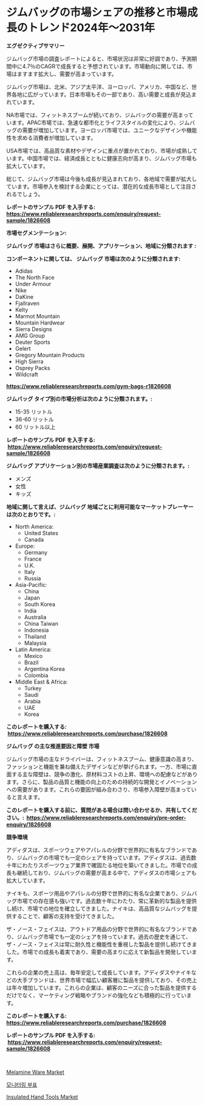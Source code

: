 <p><h1>ジムバッグの市場シェアの推移と市場成長のトレンド2024年〜2031年</h1></p><p><strong>エグゼクティブサマリー</strong></p>
<p><p>ジムバッグ市場の調査レポートによると、市場状況は非常に好調であり、予測期間中に4.7％のCAGRで成長すると予想されています。市場動向に関しては、市場はますます拡大し、需要が高まっています。</p><p>ジムバッグ市場は、北米、アジア太平洋、ヨーロッパ、アメリカ、中国など、世界各地に広がっています。日本市場もその一部であり、高い需要と成長が見込まれています。</p><p>NA市場では、フィットネスブームが続いており、ジムバッグの需要が高まっています。APAC市場では、急速な都市化とライフスタイルの変化により、ジムバッグの需要が増加しています。ヨーロッパ市場では、ユニークなデザインや機能性を求める消費者が増加しています。</p><p>USA市場では、高品質な素材やデザインに重点が置かれており、市場が成熟しています。中国市場では、経済成長とともに健康志向が高まり、ジムバッグ市場も拡大しています。</p><p>総じて、ジムバッグ市場は今後も成長が見込まれており、各地域で需要が拡大しています。市場参入を検討する企業にとっては、潜在的な成長市場として注目されるでしょう。</p></p>
<p><strong>レポートのサンプル PDF を入手する: <a href="https://www.reliableresearchreports.com/enquiry/request-sample/1826608">https://www.reliableresearchreports.com/enquiry/request-sample/1826608</a></strong></p>
<p><strong>市場セグメンテーション:</strong></p>
<p><strong> ジムバッグ 市場はさらに概要、展開、アプリケーション、地域に分類されます :</strong></p>
<p><strong>コンポーネントに関しては、 ジムバッグ 市場は次のように分類されます: &nbsp;</strong></p>
<p><ul><li>Adidas</li><li>The North Face</li><li>Under Armour</li><li>Nike</li><li>DaKine</li><li>Fjallraven</li><li>Kelty</li><li>Marmot Mountain</li><li>Mountain Hardwear</li><li>Sierra Designs</li><li>AMG Group</li><li>Deuter Sports</li><li>Gelert</li><li>Gregory Mountain Products</li><li>High Sierra</li><li>Osprey Packs</li><li>Wildcraft</li></ul></p>
<p><strong><a href="https://www.reliableresearchreports.com/gym-bags-r1826608">https://www.reliableresearchreports.com/gym-bags-r1826608</a></strong></p>
<p><strong> ジムバッグ タイプ別の市場分析は次のように分類されます。:</strong></p>
<p><ul><li>15-35 リットル</li><li>36-60 リットル</li><li>60 リットル以上</li></ul></p>
<p><strong>レポートのサンプル PDF を入手する: &nbsp;<a href="https://www.reliableresearchreports.com/enquiry/request-sample/1826608">https://www.reliableresearchreports.com/enquiry/request-sample/1826608</a></strong></p>
<p><strong> ジムバッグ アプリケーション別の市場産業調査は次のように分類されます。:</strong></p>
<p><ul><li>メンズ</li><li>女性</li><li>キッズ</li></ul></p>
<p><strong>地域に関して言えば、ジムバッグ 地域ごとに利用可能なマーケットプレーヤーは次のとおりです。:</strong></p>
<p><ul>
    <li>
        North America:
        <ul>
            <li>United States</li>
            <li>Canada</li>
        </ul>
    </li>
    <li>
        Europe:
        <ul>
            <li>Germany</li>
            <li>France</li>
            <li>U.K.</li>
            <li>Italy</li>
            <li>Russia</li>
        </ul>
    </li>
    <li>
        Asia-Pacific:
        <ul>
            <li>China</li>
            <li>Japan</li>
            <li>South Korea</li>
            <li>India</li>
            <li>Australia</li>
            <li>China Taiwan</li>
            <li>Indonesia</li>
            <li>Thailand</li>
            <li>Malaysia</li>
        </ul>
    </li>
    <li>
        Latin America:
        <ul>
            <li>Mexico</li>
            <li>Brazil</li>
            <li>Argentina Korea</li>
            <li>Colombia</li>
        </ul>
    </li>
    <li>
        Middle East & Africa:
        <ul>
            <li>Turkey</li>
            <li>Saudi</li>
            <li>Arabia</li>
            <li>UAE</li>
            <li>Korea</li>
        </ul>
    </li>
    </ul></p>
<p><strong>このレポートを購入する: &nbsp;<a href="https://www.reliableresearchreports.com/purchase/1826608">https://www.reliableresearchreports.com/purchase/1826608</a></strong></p>
<p><strong>ジムバッグ の主な推進要因と障壁 市場</strong></p>
<p><p>ジムバッグ市場の主なドライバーは、フィットネスブーム、健康意識の高まり、ファッションと機能を兼ね備えたデザインなどが挙げられます。一方、市場に直面する主な障壁は、競争の激化、原材料コストの上昇、環境への配慮などがあります。さらに、製品の品質と機能の向上のための持続的な開発とイノベーションへの需要があります。これらの要因が組み合わさり、市場参入障壁が高まっていると言えます。</p></p>
<p><strong>このレポートを購入する前に、質問がある場合は問い合わせるか、共有してください。:&nbsp; <a href="https://www.reliableresearchreports.com/enquiry/pre-order-enquiry/1826608">https://www.reliableresearchreports.com/enquiry/pre-order-enquiry/1826608</a></strong></p>
<p><strong>競争環境</strong></p>
<p><p>アディダスは、スポーツウェアやアパレルの分野で世界的に有名なブランドであり、ジムバッグの市場でも一定のシェアを持っています。アディダスは、過去数十年にわたりスポーツウェア業界で確固たる地位を築いてきました。市場での成長も継続しており、ジムバッグの需要が高まる中で、アディダスの市場シェアも拡大しています。</p><p>ナイキも、スポーツ用品やアパレルの分野で世界的に有名な企業であり、ジムバッグ市場での存在感も強いです。過去数十年にわたり、常に革新的な製品を提供し続け、市場での地位を確立してきました。ナイキは、高品質なジムバッグを提供することで、顧客の支持を受けてきました。</p><p>ザ・ノース・フェイスは、アウトドア用品の分野で世界的に有名なブランドであり、ジムバッグ市場でも一定のシェアを持っています。過去の歴史を通じて、ザ・ノース・フェイスは常に耐久性と機能性を重視した製品を提供し続けてきました。市場での成長も着実であり、需要の高まりに応えて新製品を開発しています。</p><p>これらの企業の売上高は、毎年安定して成長しています。アディダスやナイキなどの大手ブランドは、世界市場で幅広い顧客層に製品を提供しており、その売上は年々増加しています。これらの企業は、顧客のニーズに合った製品を提供するだけでなく、マーケティング戦略やブランドの強化なども積極的に行っています。</p></p>
<p><strong>このレポートを購入する: &nbsp; <a href="https://www.reliableresearchreports.com/purchase/1826608">https://www.reliableresearchreports.com/purchase/1826608</a></strong></p>
<p><strong>レポートのサンプル PDF を入手する: &nbsp;<a href="https://www.reliableresearchreports.com/enquiry/request-sample/1826608">https://www.reliableresearchreports.com/enquiry/request-sample/1826608</a></strong><strong></strong></p>
<p>&nbsp;</p>
<p><p><a href="https://www.linkedin.com/pulse/melamine-ware-market-analysis-sze-forecasted-period-from-2024-ly3uf?trackingId=HwJ7SCTpYyMk%2BcwuEeyaKA%3D%3D">Melamine Ware Market</a></p><p><a href="https://medium.com/@randyhuel1979/2024%EB%85%84%EB%B6%80%ED%84%B0-2031%EB%85%84%EA%B9%8C%EC%A7%80%EC%9D%98-%EB%AA%A8%EB%8B%88%ED%84%B0%EB%A7%81-%EB%B6%80%EC%9D%B4-%EC%8B%9C%EC%9E%A5-%EC%A0%90%EC%9C%A0%EC%9C%A8-%EB%B3%80%ED%99%94-%EB%B0%8F-%EC%8B%9C%EC%9E%A5-%EC%84%B1%EC%9E%A5-%ED%8A%B8%EB%A0%8C%EB%93%9C-5276a2607c1f">모니터링 부표</a></p><p><a href="https://www.linkedin.com/pulse/insulated-hand-tools-market-comprehensive-assessment-type-nypne?trackingId=4x1uar2LT1%2F%2FpzgcrUO62w%3D%3D">Insulated Hand Tools Market</a></p></p>